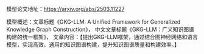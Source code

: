 模型论文地址：https://arxiv.org/abs/2503.11227

模型概述：文章标题《GKG-LLM: A Unified Framework for Generalized Knowledge Graph Construction》，
中文文章标题《GKG-LLM：广义知识图谱构建的统一框架》，
文章内容：【提出GKG-LLM框架，通过结合图神经网络和语言模型，实现高效、通用的知识图谱构建，提升知识图谱质量和构建效率。】
